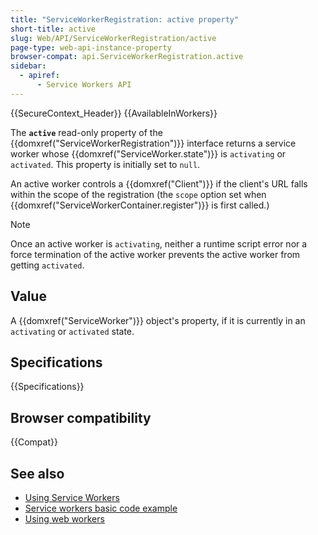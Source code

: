 ```yaml
---
title: "ServiceWorkerRegistration: active property"
short-title: active
slug: Web/API/ServiceWorkerRegistration/active
page-type: web-api-instance-property
browser-compat: api.ServiceWorkerRegistration.active
sidebar:
  - apiref:
      - Service Workers API
---
```


{{SecureContext_Header}} {{AvailableInWorkers}}

The **`active`** read-only property of the
{{domxref("ServiceWorkerRegistration")}} interface returns a service worker whose
{{domxref("ServiceWorker.state")}} is `activating` or `activated`.
This property is initially set to `null`.

An active worker controls a {{domxref("Client")}} if the client's URL
falls within the scope of the registration (the `scope` option set when
{{domxref("ServiceWorkerContainer.register")}} is first called.)

> [!NOTE]
> Once an active worker is `activating`, neither a
> runtime script error nor a force termination of the active worker prevents the active
> worker from getting `activated`.

## Value

A {{domxref("ServiceWorker")}} object's property, if it is currently in an
`activating` or `activated` state.

## Specifications

{{Specifications}}

## Browser compatibility

{{Compat}}

## See also

- [Using Service Workers](/en-US/docs/Web/API/Service_Worker_API/Using_Service_Workers)
- [Service workers basic code example](https://github.com/mdn/dom-examples/tree/main/service-worker/simple-service-worker)
- [Using web workers](/en-US/docs/Web/API/Web_Workers_API/Using_web_workers)
